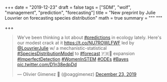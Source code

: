 +++
date = "2019-12-23"
draft = false
tags = ["SDM", "wolf", "management", "prediction", "forecasting"]
title = "New preprint by Julie Louvrier on forecasting species distribution"
math = true
summary = """
"""

+++

<blockquote class="twitter-tweet"><p lang="en" dir="ltr">We&#39;ve been thinking a lot about <a href="https://twitter.com/hashtag/predictions?src=hash&amp;ref_src=twsrc%5Etfw">#predictions</a> in ecology lately. Here&#39;s our modest crack at it <a href="https://t.co/NU7ROWLFWF">https://t.co/NU7ROWLFWF</a> led by <a href="https://twitter.com/LouvrierJulie?ref_src=twsrc%5Etfw">@LouvrierJulie</a> w/ a mechanistic-statistical <a href="https://twitter.com/hashtag/SpeciesDistributionModel?src=hash&amp;ref_src=twsrc%5Etfw">#SpeciesDistributionModel</a> to <a href="https://twitter.com/hashtag/forecast?src=hash&amp;ref_src=twsrc%5Etfw">#forecast</a> 🇫🇷🐺 expansion <a href="https://twitter.com/hashtag/ImperfectDetection?src=hash&amp;ref_src=twsrc%5Etfw">#ImperfectDetection</a> <a href="https://twitter.com/hashtag/WomenInSTEM?src=hash&amp;ref_src=twsrc%5Etfw">#WomenInSTEM</a> <a href="https://twitter.com/hashtag/ODEs?src=hash&amp;ref_src=twsrc%5Etfw">#ODEs</a> <a href="https://twitter.com/hashtag/Bayes?src=hash&amp;ref_src=twsrc%5Etfw">#Bayes</a> <a href="https://t.co/D1n38edpDd">pic.twitter.com/D1n38edpDd</a></p>&mdash; Olivier Gimenez 🖖 (@oaggimenez) <a href="https://twitter.com/oaggimenez/status/1209009946743980032?ref_src=twsrc%5Etfw">December 23, 2019</a></blockquote> <script async src="https://platform.twitter.com/widgets.js" charset="utf-8"></script> 
